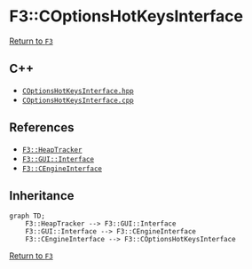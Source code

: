 # F3::COptionsHotKeysInterface

[Return to `F3`](/docs/F3.md)

## C++

- [`COptionsHotKeysInterface.hpp`](/c++/include/COptionsHotKeysInterface.hpp)
- [`COptionsHotKeysInterface.cpp`](/c++/source/COptionsHotKeysInterface.cpp)

## References

- [`F3::HeapTracker`](/docs/F3/HeapTracker.md)
- [`F3::GUI::Interface`](/docs/F3/GUI/Interface.md)
- [`F3::CEngineInterface`](/docs/F3/CEngineInterface.md)

## Inheritance

```mermaid
graph TD;
    F3::HeapTracker --> F3::GUI::Interface
    F3::GUI::Interface --> F3::CEngineInterface
    F3::CEngineInterface --> F3::COptionsHotKeysInterface
```

[Return to `F3`](/docs/F3.md)